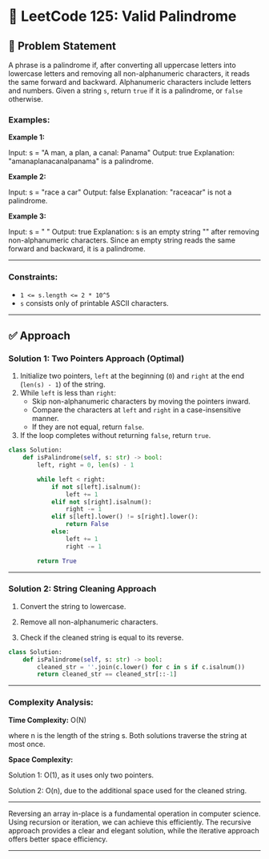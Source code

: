# 🧩 LeetCode 125: Valid Palindrome

## 🧠 Problem Statement

A phrase is a palindrome if, after converting all uppercase letters into lowercase letters and removing all non-alphanumeric characters, it reads the same forward and backward. Alphanumeric characters include letters and numbers.
Given a string `s`, return `true` if it is a palindrome, or `false` otherwise.

### Examples:

**Example 1:**

Input: s = "A man, a plan, a canal: Panama"
Output: true
Explanation: "amanaplanacanalpanama" is a palindrome.

**Example 2:**

Input: s = "race a car"
Output: false
Explanation: "raceacar" is not a palindrome.

**Example 3:**

Input: s = " "
Output: true
Explanation: s is an empty string "" after removing non-alphanumeric characters.
Since an empty string reads the same forward and backward, it is a palindrome.

---

### Constraints:

- `1 <= s.length <= 2 * 10^5`
- `s` consists only of printable ASCII characters.

---

## ✅ Approach

### Solution 1: Two Pointers Approach (Optimal)

1. Initialize two pointers, `left` at the beginning (`0`) and `right` at the end (`len(s) - 1`) of the string.
2. While `left` is less than `right`:
   - Skip non-alphanumeric characters by moving the pointers inward.
   - Compare the characters at `left` and `right` in a case-insensitive manner.
   - If they are not equal, return `false`.
3. If the loop completes without returning `false`, return `true`.

```python
class Solution:
    def isPalindrome(self, s: str) -> bool:
        left, right = 0, len(s) - 1

        while left < right:
            if not s[left].isalnum():
                left += 1
            elif not s[right].isalnum():
                right -= 1
            elif s[left].lower() != s[right].lower():
                return False
            else:
                left += 1
                right -= 1

        return True

```
---

### Solution 2: String Cleaning Approach

1. Convert the string to lowercase.

2. Remove all non-alphanumeric characters.

3. Check if the cleaned string is equal to its reverse.

```python
class Solution:
    def isPalindrome(self, s: str) -> bool:
        cleaned_str = ''.join(c.lower() for c in s if c.isalnum())
        return cleaned_str == cleaned_str[::-1]

```
---

### Complexity Analysis:
**Time Complexity:** O(N)

where n is the length of the string s. Both solutions traverse the string at most once.

**Space Complexity:** 

Solution 1: O(1), as it uses only two pointers.

Solution 2: O(n), due to the additional space used for the cleaned string.

---

Reversing an array in-place is a fundamental operation in computer science. Using recursion or iteration, we can achieve this efficiently. The recursive approach provides a clear and elegant solution, while the iterative approach offers better space efficiency.

---
